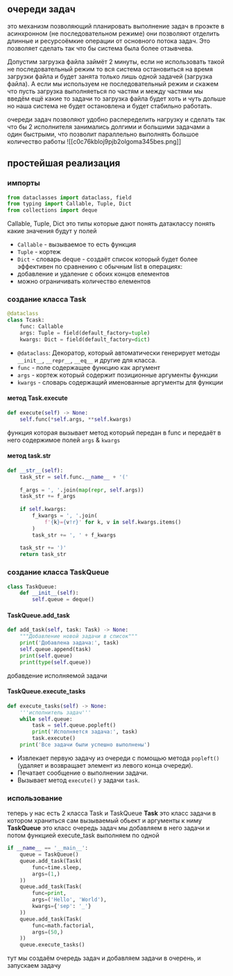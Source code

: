##  очереди задач
это механизм позволяющий планировать выполнение задач в проэкте в асинхронном (не последовательном режиме) они позволяют отделить длинные и ресурсоёмкие операции от основного потока задач. Это позволяет сделать так что бы система была более отзывчева.

Допустим загрузка файла займёт 2 минуты, если не использовать такой не последовательный режим то вся система остановиться на время загрузки файла и будет занята только лишь одной задачей (загрузка файла). А если мы используем не последовательный режим и скажем что пусть загрузка выполняеться по частям и между частями мы введём ещё какие то задачи то загрузка файла будет хоть и чуть дольше но наша система не будет остановлена и будет стабильно работать.


очереди задач позволяют удобно распеределить нагрузку и сделать так что бы 2 исполнителя занимались долгими и большими задачами а один быстрыми, что позволит параллельно выполнять большое количество работы
![[c0c76kbloj9pjb2olgoma345bes.png]]

## простейшая реализация
### импорты
```python
from dataclasses import dataclass, field
from typing import Callable, Tuple, Dict
from collections import deque
```
Callable, Tuple, Dict это типы которые дают понять датаклассу понять какие значения будут у полей
- `Callable` - вызываемое то есть функция
- `Tuple` - кортеж
- `Dict` - словарь
deque - создаёт список который будет более эффективен по сравнению с обычным list в операциях:
- добавление и удаление с обоих концов елементов
- можно ограничивать количество елементов
### создание класса  Task
```python
@dataclass  
class Tсask:  
    func: Callable  
    args: Tuple = field(default_factory=tuple)  
    kwargs: Dict = field(default_factory=dict)
```
- `@dataclass`: Декоратор, который автоматически генерирует методы `__init__`, `__repr__`, `__eq__` и другие для класса.
- `func` - поле содержащее функцию как аргумент
- `args` - кортеж который содержит позиционные аргументы функции
- `kwargs` - словарь содержащий именованные аргументы для функции
#### метод Task.execute
```python
def execute(self) -> None:  
    self.func(*self.args, **self.kwargs)
```
функция которая вызывает метод который передан в func и передаёт в него содержимое полей `args` & `kwargs`
#### метод task.__str__
```python 
def __str__(self):  
    task_str = self.func.__name__ + '('  
  
    f_args = ', '.join(map(repr, self.args))  
    task_str += f_args  
  
    if self.kwargs:  
        f_kwargs = ', '.join(  
            f'{k}={v!r}' for k, v in self.kwargs.items()  
        )  
        task_str += ', ' + f_kwargs  
  
    task_str += ')'  
    return task_str
```



### создание класса TaskQueue
```python
class TaskQueue:  
    def __init__(self):  
        self.queue = deque()
```
#### TaskQueue.add_task
```python
def add_task(self, task: Task) -> None:  
    """Добавление новой задачи в список"""  
    print('Добавлена задача:', task)  
    self.queue.append(task)  
    print(self.queue)  
    print(type(self.queue))
```
добавдение исполняемой задачи 
#### TaskQueue.execute_tasks
```python
def execute_tasks(self) -> None:  
    '''исполнитель задач'''  
    while self.queue:  
        task = self.queue.popleft()  
        print('Исполняется задача:', task)  
        task.execute()  
    print('Все задачи были успешно выполнены')
```
- Извлекает первую задачу из очереди с помощью метода `popleft()` (удаляет и возвращает элемент из левого конца очереди).
- Печатает сообщение о выполнении задачи.
- Вызывает метод `execute()` у задачи `task`.
### использование
теперь у нас есть 2 класса Task и TaskQueue 
**Task** это класс задачи в котором храниться сам вызываемый обьект и аргументы к ниму
**TaskQueue** это класс очередь задач мы добавляем в него задачи и потом функцией execute_task выполняем по одной
```python
if __name__ == '__main__':  
    queue = TaskQueue()  
    queue.add_task(Task(  
        func=time.sleep,  
        args=(1,)  
    ))  
    queue.add_task(Task(  
        func=print,  
        args=('Hello', 'World'),  
        kwargs={'sep': '_'}  
    ))  
    queue.add_task(Task(  
        func=math.factorial,  
        args=(50,)  
    ))  
    queue.execute_tasks()
```
тут мы создаём очередь задач и добавляем задачи в очерень, и запускаем задачу